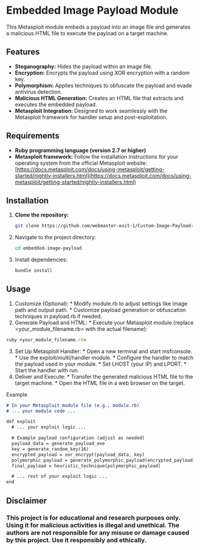 # Embedded Image Payload Module

This Metasploit module embeds a payload into an image file and generates a malicious HTML file to execute the payload on a target machine.

## Features

- **Steganography:** Hides the payload within an image file.
- **Encryption:** Encrypts the payload using XOR encryption with a random key.
- **Polymorphism:** Applies techniques to obfuscate the payload and evade antivirus detection.
- **Malicious HTML Generation:** Creates an HTML file that extracts and executes the embedded payload.
- **Metasploit Integration:**  Designed to work seamlessly with the Metasploit framework for handler setup and post-exploitation.

## Requirements

- **Ruby programming language (version 2.7 or higher)**
- **Metasploit framework:** Follow the installation instructions for your operating system from the official Metasploit website: [https://docs.metasploit.com/docs/using-metasploit/getting-started/nightly-installers.html](https://docs.metasploit.com/docs/using-metasploit/getting-started/nightly-installers.html)

## Installation

1. **Clone the repository:**

   ```bash
   git clone https://github.com/webmaster-exit-1/Custom-Image-Payload-Embedder.git
   ```
   
2. Navigate to the project directory:

   ```sh
   cd embedded-image-payload
   ```

3. Install dependencies:
   ```rb
   bundle install
   ```

## Usage
  1. Customize (Optional):
    * Modify module.rb to adjust settings like image path and output path.
    * Customize payload generation or obfuscation techniques in payload.rb if needed.
  2. Generate Payload and HTML:
    * Execute your Metasploit module (replace <your_module_filename.rb> with the actual filename):
   ```rb
   ruby <your_module_filename.rb>
   ```
  3. Set Up Metasploit Handler:
    * Open a new terminal and start msfconsole.
    * Use the exploit/multi/handler module.
    * Configure the handler to match the payload used in your module.
    * Set LHOST (your IP) and LPORT.
    * Start the handler with run.
  4. Deliver and Execute:
    * Transfer the generated malicious HTML file to the target machine.
    * Open the HTML file in a web browser on the target.

Example

   ```md
   # In your Metasploit module file (e.g., module.rb)
   # ... your module code ...

   def exploit
     # ... your exploit logic ...

     # Example payload configuration (adjust as needed)
     payload_data = generate_payload_exe
     key = generate_random_key(16)
     encrypted_payload = xor_encrypt(payload_data, key)
     polymorphic_payload = generate_polymorphic_payload(encrypted_payload)
     final_payload = heuristic_technique(polymorphic_payload)

     # ... rest of your exploit logic ...
   end
   ```
## Disclaimer
### This project is for educational and research purposes only. Using it for malicious activities is illegal and unethical. The authors are not responsible for any misuse or damage caused by this project. Use it responsibly and ethically.
